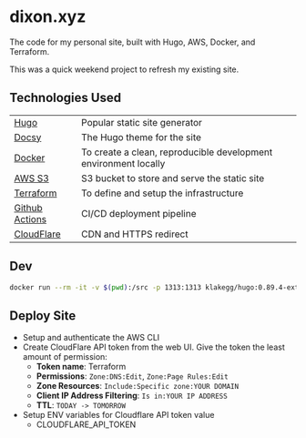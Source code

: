 # dixon.xyz

The code for my personal site, built with Hugo, AWS, Docker, and Terraform.

This was a quick weekend project to refresh my existing site.

## Technologies Used

|  |  |
| --- | --- |
| [Hugo](https://gohugo.io/) | Popular static site generator |
| [Docsy](https://www.docsy.dev/) | The Hugo theme for the site |
| [Docker](https://www.docker.com/) | To create a clean, reproducible development environment locally |
| [AWS S3](https://aws.amazon.com/s3/) | S3 bucket to store and serve the static site |
| [Terraform](https://www.terraform.io/) | To define and setup the infrastructure |
| [Github Actions](https://github.com/features/actions) | CI/CD deployment pipeline |
| [CloudFlare](https://www.cloudflare.com/) | CDN and HTTPS redirect |

## Dev

```bash
docker run --rm -it -v $(pwd):/src -p 1313:1313 klakegg/hugo:0.89.4-ext-alpine shell
```

## Deploy Site

- Setup and authenticate the AWS CLI
- Create CloudFlare API token from the web UI.  Give the token the least amount of permission:
    - **Token name**: Terraform
    - **Permissions**:  `Zone:DNS:Edit`, `Zone:Page Rules:Edit`
    - **Zone Resources**:  `Include:Specific zone:YOUR DOMAIN`
    - **Client IP Address Filtering**:  `Is in:YOUR IP ADDRESS`
    - **TTL**:  `TODAY -> TOMORROW`
- Setup ENV variables for Cloudflare API token value
    - CLOUDFLARE_API_TOKEN
